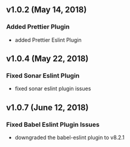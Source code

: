 ## v1.0.2 (May 14, 2018)

### Added Prettier Plugin
- added Prettier Eslint Plugin


## v1.0.4 (May 22, 2018)

### Fixed Sonar Eslint Plugin
- fixed sonar eslint plugin issues

## v1.0.7 (June 12, 2018)

### Fixed Babel Eslint Plugin Issues
- downgraded the babel-eslint plugin to v8.2.1